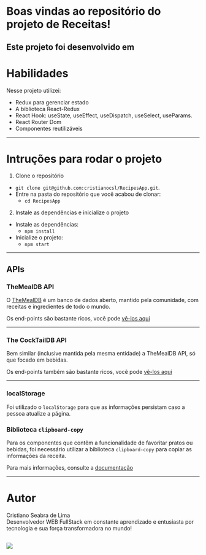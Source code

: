 # Boas vindas ao repositório do projeto de Receitas!

Este projeto foi desenvolvido em
---

# Habilidades

Nesse projeto utilizei:

  - Redux para gerenciar estado
  - A biblioteca React-Redux
  - React Hook: useState, useEffect, useDispatch, useSelect, useParams.
  - React Router Dom
  - Componentes reutilizáveis

---

# Intruções para rodar o projeto

1. Clone o repositório
  * `git clone git@github.com:cristianocsl/RecipesApp.git`.
  * Entre na pasta do repositório que você acabou de clonar:
    * `cd RecipesApp`

2. Instale as dependências e inicialize o projeto
  * Instale as dependências:
    * `npm install`
  * Inicialize o projeto:
    * `npm start`

---

## APIs

### TheMealDB API

O [TheMealDB](https://www.themealdb.com/) é um banco de dados aberto, mantido pela comunidade, com receitas e ingredientes de todo o mundo.

Os end-points são bastante ricos, você pode [vê-los aqui](https://www.themealdb.com/api.php)

---

### The CockTailDB API

Bem similar (inclusive mantida pela mesma entidade) a TheMealDB API, só que focado em bebidas.

Os end-points também são bastante ricos, você pode [vê-los aqui](https://www.thecocktaildb.com/api.php)

---

### localStorage

Foi utilizado o `localStorage` para que as informações persistam caso a pessoa atualize a página.

### Biblioteca `clipboard-copy`

Para os componentes que contêm a funcionalidade de favoritar pratos ou bebidas, foi necessário utilizar a biblioteca `clipboard-copy` para copiar as informações da receita.

Para mais informações, consulte a [documentação](https://www.npmjs.com/package/clipboard-copy)

---

# Autor

  Cristiano Seabra de Lima
<br />
  Desenvolvedor WEB FullStack em constante aprendizado e entusiasta por tecnologia e sua força transformadora no mundo!

  <a href="https://www.linkedin.com/in/cristianolimacsl/" target="_blank"><img src="https://img.shields.io/badge/-LinkedIn-%230077B5?style=for-the-badge&logo=linkedin&logoColor=white" target="_blank"></a>
---
